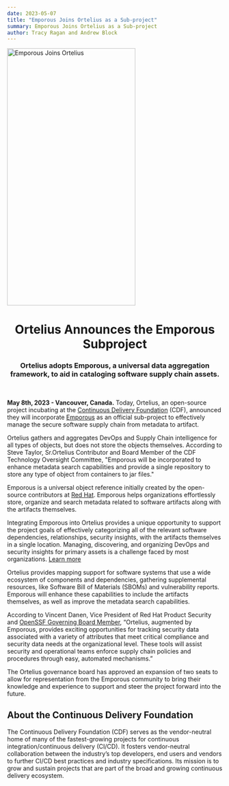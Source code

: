 ```yaml
---
date: 2023-05-07
title: "Emporous Joins Ortelius as a Sub-project"
summary: Emporous Joins Ortelius as a Sub-project
author: Tracy Ragan and Andrew Block
---
```


<div class="col-center">
<img src="/images/abductionemporous-1.png" alt="Emporous Joins Ortelius" height="600px" width="300px" />

<p></p>
</div>

<div class="col-center">
<h1 style="text-align: center;">Ortelius Announces the Emporous Subproject </h1>
<h3 style="text-align: center;">Ortelius adopts Emporous, a universal data aggregation framework, to aid in cataloging software supply chain assets.</h3>
</div>

<br>

<div class="col-left">

<strong>May 8th, 2023 - Vancouver, Canada.</strong> Today, Ortelius, an open-source project incubating at the  [Continuous Delivery Foundation](https://cd.foundation) (CDF), announced they will incorporate [Emporous](https://emporous.io) as an official sub-project to effectively manage the secure software supply chain from metadata to artifact.  

Ortelius gathers and aggregates DevOps and Supply Chain intelligence for all types of objects, but does not store the objects themselves. According to Steve Taylor, Sr.Ortelius Contributor and Board Member of the CDF Technology Oversight Committee, "Emporous will be incorporated to enhance metadata search capabilities and provide a single repository to store any type of object from containers to jar files."

Emporous is a universal object reference initially created by the open-source contributors at [Red Hat](https://www.redhat.com). Emporous helps organizations effortlessly store, organize and search metadata related to software artifacts along with the artifacts themselves.

Integrating Emporous into Ortelius provides a unique opportunity to support the project goals of effectively categorizing all of the relevant software dependencies, relationships, security insights, with the artifacts themselves in a single location. Managing, discovering, and organizing DevOps and security insights for primary assets is a challenge faced by most organizations. [Learn more](https://cd.foundation/blog/2023/05/08/new-ortelius-sub-project-emporous/) 

Ortelius provides mapping support for software systems that use a wide ecosystem of components and dependencies, gathering supplemental resources, like Software Bill of Materials (SBOMs) and vulnerability reports. Emporous will enhance these capabilities to include the artifacts themselves, as well as improve the metadata search capabilities. 

According to Vincent Danen, Vice President of Red Hat Product Security and [OpenSSF Governing Board Member](https://openssf.org/blog/2023/02/14/spotlight-on-openssf-board-member-vincent-danen-vice-president-of-product-security-red-hat/), “Ortelius, augmented by Emporous, provides exciting opportunities for tracking security data associated with a variety of attributes that meet critical compliance and security data needs at the organizational level.  These tools will assist security and operational teams enforce supply chain policies and procedures through easy, automated mechanisms.”

The Ortelius governance board has approved an expansion of two seats to allow for representation from the Emporous community to bring their knowledge and experience to support and steer the project forward into the future.   


## About the Continuous Delivery Foundation


The Continuous Delivery Foundation (CDF) serves as the vendor-neutral home of many of the fastest-growing projects for continuous integration/continuous delivery (CI/CD). It fosters vendor-neutral collaboration between the industry’s top developers, end users and vendors to further CI/CD best practices and industry specifications. Its mission is to grow and sustain projects that are part of the broad and growing continuous delivery ecosystem.

</div>
